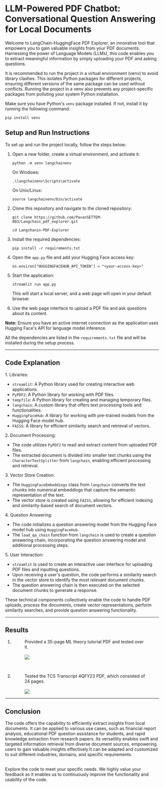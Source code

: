 <h1>LLM-Powered PDF Chatbot: Conversational Question Answering for Local Documents</h1>

<p>
  Welcome to LangChain-HuggingFace PDF Explorer, an innovative tool that empowers you to gain valuable insights from your PDF documents. Harnessing the power of Language Models (LLMs), this code enables you to extract meaningful information by simply uploading your PDF and asking questions.
</p>
<p>It is recommended to run the project in a virtual environment (venv) to avoid library clashes. This isolates Python packages for different projects, ensuring different versions of the same package can be used without conflicts. Running the project in a venv also prevents any project-specific packages from polluting your system Python installation.</p>

<p>Make sure you have Python's <code>venv</code> package installed. If not, install it by running the following command:</p>

<pre><code>pip install venv</code></pre>

<h2>Setup and Run Instructions</h2>

<p>To set up and run the project locally, follow the steps below:</p>

<ol>
  <li>Open a new folder, create a virtual environment, and activate it:</li>

  <pre><code>python -m venv langchainenv</code></pre>

  <p>On Windows:</p>

  <pre><code>.\langchainenv\Scripts\activate</code></pre>

  <p>On Unix/Linux:</p>

  <pre><code>source langchainenv/bin/activate</code></pre>

  <li>Clone this repository and navigate to the cloned repository:</li>

  <pre><code>git clone https://github.com/PavanSETTEM-003/Langchain_pdf_explorer.git</code></pre>

  <pre><code>cd Langchanin-PDF-Explorer</code></pre>

  <li>Install the required dependencies:</li>

  <pre><code>pip install -r requirements.txt</code></pre>

  <li>Open the <code>app.py</code> file and add your Hugging Face access key:</li>

  <pre><code>os.environ["HUGGINGFACEHUB_API_TOKEN"] = "&lt;your-access-key&gt;"</code></pre>

  <li>Start the application:</li>

  <pre><code>streamlit run app.py</code></pre>

  <p>This will start a local server, and a web page will open in your default browser.</p>

  <li>Use the web page interface to upload a PDF file and ask questions about its content.</li>
</ol>

<p><strong>Note:</strong> Ensure you have an active internet connection as the application uses Hugging Face's API for language model inference.</p>

<p>All the dependencies are listed in the <code>requirements.txt</code> file and will be installed during the setup process.</p>

<hr>
<div>
  <h2>Code Explanation</h2>

<p>1. Libraries:</p>
<ul>
  <li><code>streamlit</code>: A Python library used for creating interactive web applications.</li>
  <li><code>PyPDF2</code>: A Python library for working with PDF files.</li>
  <li><code>tempfile</code>: A Python library for creating and managing temporary files.</li>
  <li><code>langchain</code>: A custom library that offers text processing tools and functionalities.</li>
  <li><code>HuggingFaceHub</code>: A library for working with pre-trained models from the Hugging Face model hub.</li>
  <li><code>FAISS</code>: A library for efficient similarity search and retrieval of vectors.</li>
</ul>

<p>2. Document Processing:</p>
<ul>
  <li>The code utilizes <code>PyPDF2</code> to read and extract content from uploaded PDF files.</li>
  <li>The extracted document is divided into smaller text chunks using the <code>CharacterTextSplitter</code> from <code>langchain</code>, enabling efficient processing and retrieval.</li>
</ul>

<p>3. Vector Store Creation:</p>
<ul>
  <li>The <code>HuggingFaceEmbeddings</code> class from <code>langchain</code> converts the text chunks into numerical embeddings that capture the semantic representation of the text.</li>
  <li>The vector store is created using <code>FAISS</code>, allowing for efficient indexing and similarity-based search of document vectors.</li>
</ul>

<p>4. Question Answering:</p>
<ul>
  <li>The code initializes a question answering model from the Hugging Face model hub using <code>HuggingFaceHub</code>.</li>
  <li>The <code>load_qa_chain</code> function from <code>langchain</code> is used to create a question answering chain, incorporating the question answering model and additional processing steps.</li>
</ul>

<p>5. User Interaction:</p>
<ul>
  <li><code>streamlit</code> is used to create an interactive user interface for uploading PDF files and inputting questions.</li>
  <li>Upon receiving a user's question, the code performs a similarity search in the vector store to identify the most relevant document chunks.</li>
  <li>The question answering chain is then executed on the selected document chunks to generate a response.</li>
</ul>

<p>These technical components collectively enable the code to handle PDF uploads, process the documents, create vector representations, perform similarity searches, and provide question answering functionality.</p>

</div>
<hr>
<h2>Results</h2>
<div class="image-container">
    <ol>
        <li> <figure>
            <figcaption>
                Provided a 35-page ML theory tutorial PDF and tested over it.
              </figcaption>
          <br>
            <img src="https://github.com/PavanSETTEM-003/Langchanin-PDF-Explorer/assets/88257205/79843a29-64a3-4e00-8aa3-29bc8bca5a82" ></figure></li>
      <br>
      <li><figure>
            <figcaption>
              Tested the TCS Transcript 4QFY23 PDF, which consisted of 24 pages.
            </figcaption>
          <br>
          <img src="https://github.com/PavanSETTEM-003/Langchanin-PDF-Explorer/assets/88257205/19bd6f69-8cbf-40b8-8317-f227ce429a10">
          </figure></li>
    </ol>
</div>

<hr>
<h2>Conclusion</h2>
The code offers the capability to efficiently extract insights from local documents. It can be applied to various use cases, such as financial report analysis, educational PDF question assistance for students, and rapid knowledge extraction from research papers. Its versatility enables swift and targeted information retrieval from diverse document sources, empowering users to gain valuable insights effectively.It can be adapted and customized to suit different industries, domains, and specific requirements.

<br>
<br>



Explore the code to meet your specific needs. We highly value your feedback as it enables us to continuously improve the functionality and usability of the code.
